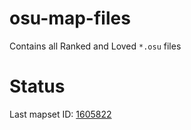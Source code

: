# osu-map-files

Contains all Ranked and Loved `*.osu` files

# Status

Last mapset ID: [1605822](https://osu.ppy.sh/beatmapsets/1605822)
